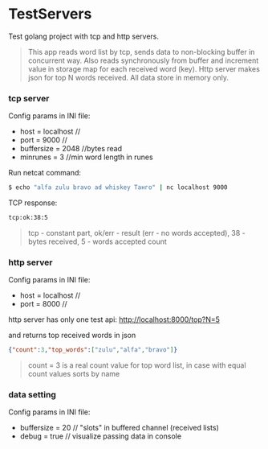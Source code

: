 # TestServers
Test golang project with tcp and http servers.

> This app reads word list by tcp, sends data to non-blocking buffer in concurrent way. 
> Also reads synchronously from buffer and increment value in storage map for each received word (key).
> Http server makes json for top N words received.
> All data store in memory only.

### tcp server
Config params in INI file:
 - host = localhost //
 - port = 9000 //
 - buffersize = 2048 //bytes read
 - minrunes = 3 //min word length in runes

Run netcat command:
```sh
$ echo "alfa zulu bravo ad whiskey Танго" | nc localhost 9000
```

TCP response:
```sh
tcp:ok:38:5
```
> tcp - constant part, ok/err - result (err - no words accepted), 38 - bytes received, 5 - words accepted count


### http server

Config params in INI file:
 - host = localhost //
 - port = 8000 //

http server has only one test api:
[http://localhost:8000/top?N=5](http://localhost:8000/top?N=5)

and returns top received words in json
```json
{"count":3,"top_words":["zulu","alfa","bravo"]}
```
> count = 3 is a real count value for top word list, 
> in case with equal count values sorts by name

### data setting

Config params in INI file:
 - buffersize = 20 // "slots" in buffered channel (received lists)
 - debug = true // visualize passing data in console